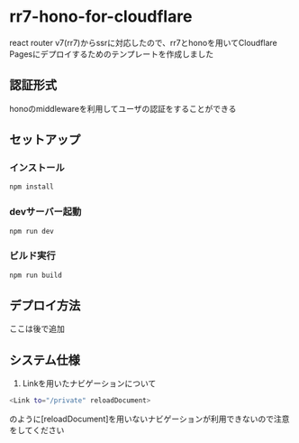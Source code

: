 # rr7-hono-for-cloudflare
react router v7(rr7)からssrに対応したので、rr7とhonoを用いてCloudflare Pagesにデプロイするためのテンプレートを作成しました

## 認証形式
honoのmiddlewareを利用してユーザの認証をすることができる


## セットアップ
### インストール
```sh
npm install
```
### devサーバー起動
```sh
npm run dev
```
### ビルド実行
```sh
npm run build
```

## デプロイ方法
ここは後で追加


## システム仕様
1. Linkを用いたナビゲーションについて
```bash
<Link to="/private" reloadDocument>
```
のように[reloadDocument]を用いないナビゲーションが利用できないので注意をしてください
